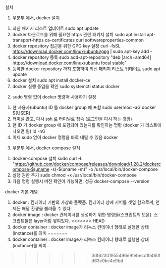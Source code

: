 설치 
 1. 우분투 에서, docker 설치
  1) 최신 패키지 리스트 업데이트
     sudo apt update
  2) docker 다운로드를 위해 필요한 https 관련 패키지 설치
     sudo apt install apt-transport-https ca-certificates curl softwareproperties-common
  3) docker repository 접근을 위한 GPG key 설정
     curl -fsSL https://download.docker.com/linux/ubuntu/gpg | sudo apt-key add -
  4) docker repository 등록
     sudo add-apt-repository "deb [arch=amd64] https://download.docker.com/linux/ubuntu focal stable"
  5) 등록한 docker repository 까지 포함하여 최신 패키지 리스트 업데이트
     sudo apt update
  6) docker 설치
     sudo apt install docker-ce
  7) docker 실행 중임을 확인
     sudo systemctl status docker

 2. sudo 명령 없이 docker 명령어 사용하기 설정
  1) 현 사용자(ubuntu) ID 를 docker group 에 포함
     sudo usermod -aG docker ${USER}
  2) 터미널 끊고, 다시 ssh 로 터미널로 접속 (로그인을 다시 하는 것임)
  3) 현 ID 가 docker group 에 포함되어 있는지를 확인하는 명령 (docker 가 리스트에 나오면 됨)
     id -nG
  4) 이제 sudo 없이 docker 명령을 바로 내릴 수 있음
     docker

 3. 우분투 에서, docker‑compose 설치
  1) docker‑compose 설치
     sudo curl -L "https://github.com/docker/compose/releases/download/1.28.2/dockercompose-$(uname -s)-$(uname -m)" -o /usr/local/bin/docker-compose
  2) 실행 권한 주기
     sudo chmod +x /usr/local/bin/docker-compose
  3) 다음 명령 실행시 버전 확인이 가능하면, 성공
     docker-compose --version


docker 기본 개념
 1. docker : 컨테이너 기반의 가상화 플랫폼. 컨테이너 상에 서버를 셋업 함으로써, 언제든 해당 환경을 불러올 수 있다.
 2. docker image : docker 컨테이너를 생성하기 위한 명령들(스크립트의 모음). 스크립트들은 layer처럼 쌓여있다.
<<<<<<< HEAD
 3. docker container : docker image가 리눅스 컨테이너 형태로 실행한 상태(inxtance)를 의미
=======
 3. docker container : docker image가 리눅스 컨테이너 형태로 실행한 상태(inxtance)를 의미.
>>>>>>> 3df62301955496e9febecc10460fd63c0bc4e9bd
